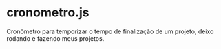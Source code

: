 # cronometro.js
Cronômetro para temporizar o tempo de finalização de um projeto, deixo rodando e fazendo meus projetos.
